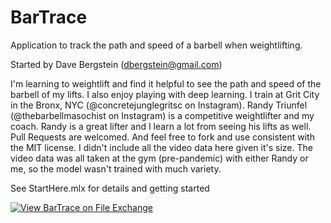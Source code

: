 # BarTrace

Application to track the path and speed of a barbell when weightlifting.

Started by Dave Bergstein (dbergstein@gmail.com)

I'm learning to weightlift and find it helpful to see the path and speed of the barbell of my lifts. I also enjoy playing with deep learning. I train at Grit City in the Bronx, NYC (@concretejunglegritsc on Instagram). Randy Triunfel (@thebarbellmasochist on Instagram) is a competitive weightlifter and my coach. Randy is a great lifter and I learn a lot from seeing his lifts as well.
Pull Requests are welcomed. And feel free to fork and use consistent with the MIT license. I didn't include all the video data here given it's size. The video data was all taken at the gym (pre-pandemic) with either Randy or me, so the model wasn't trained with much variety.

See StartHere.mlx for details and getting started

[![View BarTrace on File Exchange](https://www.mathworks.com/matlabcentral/images/matlab-file-exchange.svg)](https://www.mathworks.com/matlabcentral/fileexchange/75105-bartrace)
